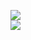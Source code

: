[![](https://img.shields.io/badge/Made%20With-Github%20Spray-lightgrey.svg?style=for-the-badge&logo=github)](https://github.com/Annihil/github-spray#32408)  
[![](https://i.imgur.com/2DrTn0Z.gif)](https://github.com/Annihil/github-spray)
